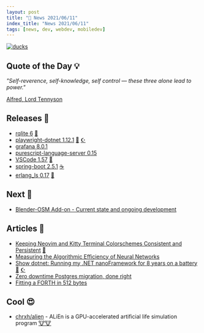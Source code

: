 ```yaml
---
layout: post
title: "📜 News 2021/06/11"
index_title: "News 2021/06/11"
tags: [news, dev, webdev, mobiledev]
---
```


<a href="https://daily-tech-news.github.io/2021/06/11/news.html">
  <img src="https://user-images.githubusercontent.com/430272/121763043-70105a80-cb0f-11eb-96a0-4a60dd6605ed.jpeg"
     alt="ducks"
     class="image">
</a>

## Quote of the Day 💡

_"Self-reverence, self-knowledge, self control — these three alone lead to power."_

[Alfred, Lord Tennyson](https://en.wikipedia.org/wiki/Alfred,_Lord_Tennyson)

## Releases 🥳

- [rqlite 6](https://www.philipotoole.com/rqlite-6-0-0-building-for-the-future/) [🌰](https://golang.org "#golang")
- [playwright-dotnet 1.12.1](https://github.com/microsoft/playwright-dotnet/releases/tag/v1.12.1) [🔷](https://fsharp.org "#fsharp #dotnet") [☪️ ](https://docs.microsoft.com/en-us/dotnet/csharp "#csharp #dotnet")
- [grafana 8.0.1](https://github.com/grafana/grafana/releases/tag/v8.0.1)
- [purescript-language-server 0.15](https://github.com/nwolverson/purescript-language-server/releases/tag/v0.15.0)
- [VSCode 1.57](https://github.com/microsoft/vscode/releases/tag/1.57.0) [📝](https://code.visualstudio.com "#vscode")
- [spring-boot 2.5.1](https://github.com/spring-projects/spring-boot/releases/tag/v2.5.1) [☕️](https://www.java.com "#java")
- [erlang_ls 0.17](https://github.com/erlang-ls/erlang_ls/releases/tag/0.17.0) [📡](https://www.erlang.org "#erlang")

## Next 👀

- [Blender-OSM Add-on - Current state and ongoing development](https://community.osarch.org/discussion/609/monthly-meetup-15-12th-of-june-20-00-utc)

## Articles 📜

- [Keeping Neovim and Kitty Terminal Colorschemes Consistent and Persistent](https://rrethy.github.io/book/colorscheme.html) [🍃](https://neovim.io "#neovim")
- [Measuring the Algorithmic Efficiency of Neural Networks](https://arxiv.org/abs/2005.04305)
- [Show dotnet: Running my .NET nanoFramework for 8 years on a battery](https://devblogs.microsoft.com/dotnet/show-dotnet-running-my-net-nanoframework-for-8-years-on-a-battery/) [🔷](https://fsharp.org "#fsharp #dotnet") [☪️ ](https://docs.microsoft.com/en-us/dotnet/csharp "#csharp #dotnet")
- [Zero downtime Postgres migration, done right](https://engineering.theblueground.com/blog/zero-downtime-postgres-migration-done-right/)
- [Fitting a FORTH in 512 bytes](https://niedzejkob.p4.team/bootstrap/miniforth/)

## Cool 😍

- [chrxh/alien](https://github.com/chrxh/alien) - ALiEn is a GPU-accelerated artificial life simulation program [🐮🐮](https://isocpp.org "#cpp")

